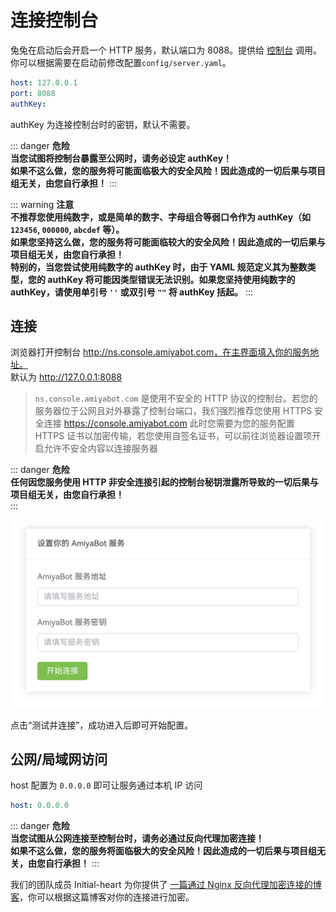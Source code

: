 # 连接控制台

兔兔在启动后会开启一个 HTTP 服务，默认端口为 8088。提供给 [控制台](https://console.amiyabot.com)
调用。你可以根据需要在启动前修改配置`config/server.yaml`。

```yaml
host: 127.0.0.1
port: 8088
authKey:
```

authKey 为连接控制台时的密钥，默认不需要。

::: danger **危险**<br>
**当您试图将控制台暴露至公网时，请务必设定 authKey！** <br>
**如果不这么做，您的服务将可能面临极大的安全风险！因此造成的一切后果与项目组无关，由您自行承担！**
:::

::: warning **注意**<br>
**不推荐您使用纯数字，或是简单的数字、字母组合等弱口令作为 authKey（如 `123456`, `000000`, `abcdef` 等）。** <br>
**如果您坚持这么做，您的服务将可能面临较大的安全风险！因此造成的一切后果与项目组无关，由您自行承担！** <br>
**特别的，当您尝试使用纯数字的 authKey 时，由于 YAML 规范定义其为整数类型，您的 authKey 将可能因类型错误无法识别。如果您坚持使用纯数字的 authKey，请使用单引号 `''` 或双引号 `""` 将 authKey 括起。**
:::

## 连接

浏览器打开控制台 http://ns.console.amiyabot.com，在主界面填入你的服务地址。<br>
默认为 http://127.0.0.1:8088

> `ns.console.amiyabot.com` 是使用不安全的 HTTP 协议的控制台。若您的服务器位于公网且对外暴露了控制台端口，我们强烈推荐您使用 HTTPS 安全连接 https://console.amiyabot.com
> 此时您需要为您的服务配置 HTTPS 证书以加密传输，若您使用自签名证书，可以前往浏览器设置项开启允许不安全内容以连接服务器

::: danger **危险**<br>
**任何因您服务使用 HTTP 非安全连接引起的控制台秘钥泄露所导致的一切后果与项目组无关，由您自行承担！** <br>
:::

![](../../../assets/console/link.png)

点击“测试并连接”，成功进入后即可开始配置。

## 公网/局域网访问

host 配置为 `0.0.0.0` 即可让服务通过本机 IP 访问

```yaml
host: 0.0.0.0
```

::: danger **危险**<br>
**当您试图从公网连接至控制台时，请务必通过反向代理加密连接！** <br>
**如果不这么做，您的服务将面临极大的安全风险！因此造成的一切后果与项目组无关，由您自行承担！**
:::

我们的团队成员 Initial-heart
为你提供了 [一篇通过 Nginx 反向代理加密连接的博客](https://www.initbili.top/2022/84452dac2fe6/)，你可以根据这篇博客对你的连接进行加密。
